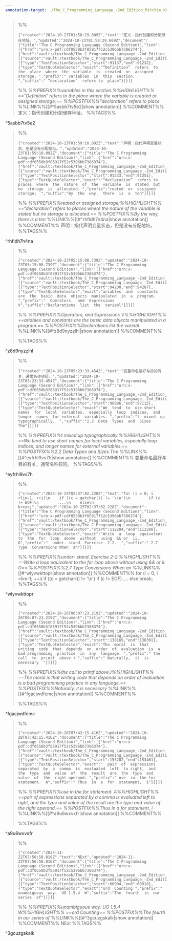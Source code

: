 ```yaml
---
annotation-target: ./The_C_Programming_Language_-2nd_Edition_Ritchie_Kernighan.pdf
---
```





>%%
>```annotation-json
>{"created":"2024-10-23T01:58:29.609Z","text":"定义：指代创建和分配储存地址。","updated":"2024-10-23T01:58:29.609Z","document":{"title":"The C Programming Language (Second Edition)","link":[{"href":"urn:x-pdf:cdf0550b3f85917f52c5396bb7386374"},{"href":"vault:/textbook/The_C_Programming_Language_-2nd_Edition_Ritchie_Kernighan.pdf"}],"documentFingerprint":"cdf0550b3f85917f52c5396bb7386374"},"uri":"vault:/textbook/The_C_Programming_Language_-2nd_Edition_Ritchie_Kernighan.pdf","target":[{"source":"vault:/textbook/The_C_Programming_Language_-2nd_Edition_Ritchie_Kernighan.pdf","selector":[{"type":"TextPositionSelector","start":91137,"end":91232},{"type":"TextQuoteSelector","exact":"“Definition”  refers  to the  place  where  the  variable  is  created  or  assigned  storage; ","prefix":" variables  in  this  section.  ","suffix":" “declaration”  refers to  place"}]}]}
>```
>%%
>*%%PREFIX%%variables  in  this  section.%%HIGHLIGHT%% ==“Definition”  refers  to the  place  where  the  variable  is  created  or  assigned  storage;== %%POSTFIX%%“declaration”  refers to  place*
>%%LINK%%[[#^5asbb7tv5e2|show annotation]]
>%%COMMENT%%
>定义：指代创建和分配储存地址。
>%%TAGS%%
>
^5asbb7tv5e2


>%%
>```annotation-json
>{"created":"2024-10-23T01:59:10.092Z","text":"声明：指代声明变量状态，但是没有分配地址。","updated":"2024-10-23T01:59:10.092Z","document":{"title":"The C Programming Language (Second Edition)","link":[{"href":"urn:x-pdf:cdf0550b3f85917f52c5396bb7386374"},{"href":"vault:/textbook/The_C_Programming_Language_-2nd_Edition_Ritchie_Kernighan.pdf"}],"documentFingerprint":"cdf0550b3f85917f52c5396bb7386374"},"uri":"vault:/textbook/The_C_Programming_Language_-2nd_Edition_Ritchie_Kernighan.pdf","target":[{"source":"vault:/textbook/The_C_Programming_Language_-2nd_Edition_Ritchie_Kernighan.pdf","selector":[{"type":"TextPositionSelector","start":91233,"end":91351},{"type":"TextQuoteSelector","exact":"“declaration”  refers to  places  where  the  nature  of  the  variable  is  stated  but  no  storage  is  allocated. ","prefix":"reated  or  assigned  storage;  ","suffix":"By  the  way,  there  is  a  ten"}]}]}
>```
>%%
>*%%PREFIX%%reated  or  assigned  storage;%%HIGHLIGHT%% ==“declaration”  refers to  places  where  the  nature  of  the  variable  is  stated  but  no  storage  is  allocated.== %%POSTFIX%%By  the  way,  there  is  a  ten*
>%%LINK%%[[#^rhfldh7n4na|show annotation]]
>%%COMMENT%%
>声明：指代声明变量状态，但是没有分配地址。
>%%TAGS%%
>
^rhfldh7n4na


>%%
>```annotation-json
>{"created":"2024-10-23T05:15:08.739Z","updated":"2024-10-23T05:15:08.739Z","document":{"title":"The C Programming Language (Second Edition)","link":[{"href":"urn:x-pdf:cdf0550b3f85917f52c5396bb7386374"},{"href":"vault:/textbook/The_C_Programming_Language_-2nd_Edition_Ritchie_Kernighan.pdf"}],"documentFingerprint":"cdf0550b3f85917f52c5396bb7386374"},"uri":"vault:/textbook/The_C_Programming_Language_-2nd_Edition_Ritchie_Kernighan.pdf","target":[{"source":"vault:/textbook/The_C_Programming_Language_-2nd_Edition_Ritchie_Kernighan.pdf","selector":[{"type":"TextPositionSelector","start":94200,"end":94287},{"type":"TextQuoteSelector","exact":"ariables  and  constants  are  the  basic  data  objects  manipulated  in  a  program. ","prefix":"  Operators,  and  Expressions V","suffix":"Declarations  list  the  variabl"}]}]}
>```
>%%
>*%%PREFIX%%Operators,  and  Expressions V%%HIGHLIGHT%% ==ariables  and  constants  are  the  basic  data  objects  manipulated  in  a  program.== %%POSTFIX%%Declarations  list  the  variabl*
>%%LINK%%[[#^z8d9nyzzlhl|show annotation]]
>%%COMMENT%%
>
>%%TAGS%%
>
^z8d9nyzzlhl


>%%
>```annotation-json
>{"created":"2024-10-23T05:23:33.454Z","text":"变量命名最好与目的有关，通常名称较短。","updated":"2024-10-23T05:23:33.454Z","document":{"title":"The C Programming Language (Second Edition)","link":[{"href":"urn:x-pdf:cdf0550b3f85917f52c5396bb7386374"},{"href":"vault:/textbook/The_C_Programming_Language_-2nd_Edition_Ritchie_Kernighan.pdf"}],"documentFingerprint":"cdf0550b3f85917f52c5396bb7386374"},"uri":"vault:/textbook/The_C_Programming_Language_-2nd_Edition_Ritchie_Kernighan.pdf","target":[{"source":"vault:/textbook/The_C_Programming_Language_-2nd_Edition_Ritchie_Kernighan.pdf","selector":[{"type":"TextPositionSelector","start":96986,"end":97115},{"type":"TextQuoteSelector","exact":"We  tend  to  use short  names  for  local  variables,  especially  loop  indices,  and  longer  names  for external  variables. ","prefix":"t  mixed  up  typographically.  ","suffix":"2.2  Data  Types  and  Sizes The"}]}]}
>```
>%%
>*%%PREFIX%%t  mixed  up  typographically.%%HIGHLIGHT%% ==We  tend  to  use short  names  for  local  variables,  especially  loop  indices,  and  longer  names  for external  variables.== %%POSTFIX%%2.2  Data  Types  and  Sizes The*
>%%LINK%%[[#^eyfrhl9vs7h|show annotation]]
>%%COMMENT%%
>变量命名最好与目的有关，通常名称较短。
>%%TAGS%%
>
^eyfrhl9vs7h




>%%
>```annotation-json
>{"created":"2024-10-25T02:37:02.228Z","text":"for (i = 0; i <lim-1; ++i)\n    if ((c = getchar()) != '\\n')\n        if (c != EOF)\n        ....\n    else\n        break;","updated":"2024-10-25T02:37:02.228Z","document":{"title":"The C Programming Language (Second Edition)","link":[{"href":"urn:x-pdf:cdf0550b3f85917f52c5396bb7386374"},{"href":"vault:/textbook/The_C_Programming_Language_-2nd_Edition_Ritchie_Kernighan.pdf"}],"documentFingerprint":"cdf0550b3f85917f52c5396bb7386374"},"uri":"vault:/textbook/The_C_Programming_Language_-2nd_Edition_Ritchie_Kernighan.pdf","target":[{"source":"vault:/textbook/The_C_Programming_Language_-2nd_Edition_Ritchie_Kernighan.pdf","selector":[{"type":"TextPositionSelector","start":112204,"end":112288},{"type":"TextQuoteSelector","exact":"Write  a  loop  equivalent  to  the  for  loop  above  without  using  && or  ii.  O","prefix":"  under- stand. Exercise  2-2.  ","suffix":" 2.7  Type  Conversions When  an"}]}]}
>```
>%%
>*%%PREFIX%%under- stand. Exercise  2-2.%%HIGHLIGHT%% ==Write  a  loop  equivalent  to  the  for  loop  above  without  using  && or  ii.  O== %%POSTFIX%%2.7  Type  Conversions When  an*
>%%LINK%%[[#^wlyvwkttopr|show annotation]]
>%%COMMENT%%
>for (i = 0; i <lim-1; ++i)
>    if ((c = getchar()) != '\n')
>        if (c != EOF)
>        ....
>    else
>        break;
>%%TAGS%%
>
^wlyvwkttopr





>%%
>```annotation-json
>{"created":"2024-10-26T06:07:23.219Z","updated":"2024-10-26T06:07:23.219Z","document":{"title":"The C Programming Language (Second Edition)","link":[{"href":"urn:x-pdf:cdf0550b3f85917f52c5396bb7386374"},{"href":"vault:/textbook/The_C_Programming_Language_-2nd_Edition_Ritchie_Kernighan.pdf"}],"documentFingerprint":"cdf0550b3f85917f52c5396bb7386374"},"uri":"vault:/textbook/The_C_Programming_Language_-2nd_Edition_Ritchie_Kernighan.pdf","target":[{"source":"vault:/textbook/The_C_Programming_Language_-2nd_Edition_Ritchie_Kernighan.pdf","selector":[{"type":"TextPositionSelector","start":138169,"end":138301},{"type":"TextQuoteSelector","exact":"The  moral  is  that  writing  code  that  depends  on  order  of  evaluation  is  a  bad programming  practice  in  any  language. ","prefix":" the  call  to  printf  above.) ","suffix":" Naturally,  it  is  necessary  "}]}]}
>```
>%%
>*%%PREFIX%%the  call  to  printf  above.)%%HIGHLIGHT%% ==The  moral  is  that  writing  code  that  depends  on  order  of  evaluation  is  a  bad programming  practice  in  any  language.== %%POSTFIX%%Naturally,  it  is  necessary*
>%%LINK%%[[#^fgacjwdfemc|show annotation]]
>%%COMMENT%%
>
>%%TAGS%%
>
^fgacjwdfemc


>%%
>```annotation-json
>{"created":"2024-10-28T07:42:15.416Z","updated":"2024-10-28T07:42:15.416Z","document":{"title":"The C Programming Language (Second Edition)","link":[{"href":"urn:x-pdf:cdf0550b3f85917f52c5396bb7386374"},{"href":"vault:/textbook/The_C_Programming_Language_-2nd_Edition_Ritchie_Kernighan.pdf"}],"documentFingerprint":"cdf0550b3f85917f52c5396bb7386374"},"uri":"vault:/textbook/The_C_Programming_Language_-2nd_Edition_Ritchie_Kernighan.pdf","target":[{"source":"vault:/textbook/The_C_Programming_Language_-2nd_Edition_Ritchie_Kernighan.pdf","selector":[{"type":"TextPositionSelector","start":153282,"end":153461},{"type":"TextQuoteSelector","exact":"  pair  of  expressions  separated  by  a  comma  is  evaluated  left  to right,  and  the  type  and  value  of  the  result  are  the  type  and  value  of  the  right operand. ","prefix":" use  in  the for  statement.  A","suffix":" Thus  in  a  for  statement,  i"}]}]}
>```
>%%
>*%%PREFIX%%use  in  the for  statement.  A%%HIGHLIGHT%% ==pair  of  expressions  separated  by  a  comma  is  evaluated  left  to right,  and  the  type  and  value  of  the  result  are  the  type  and  value  of  the  right operand.== %%POSTFIX%%Thus  in  a  for  statement,  i*
>%%LINK%%[[#^a9u6wxvxfr|show annotation]]
>%%COMMENT%%
>
>%%TAGS%%
>
^a9u6wxvxfr













>%%
>```annotation-json
>{"created":"2024-11-22T07:50:58.816Z","text":"NExt","updated":"2024-11-22T07:50:58.816Z","document":{"title":"The C Programming Language (Second Edition)","link":[{"href":"urn:x-pdf:cdf0550b3f85917f52c5396bb7386374"},{"href":"vault:/textbook/The_C_Programming_Language_-2nd_Edition_Ritchie_Kernighan.pdf"}],"documentFingerprint":"cdf0550b3f85917f52c5396bb7386374"},"uri":"vault:/textbook/The_C_Programming_Language_-2nd_Edition_Ritchie_Kernighan.pdf","target":[{"source":"vault:/textbook/The_C_Programming_Language_-2nd_Edition_Ritchie_Kernighan.pdf","selector":[{"type":"TextPositionSelector","start":60904,"end":60918},{"type":"TextQuoteSelector","exact":"ord  Counting ","prefix":"  unambiguous  way.  UO 1.5.4  W","suffix":"The  fourth  in  our  series  of"}]}]}
>```
>%%
>*%%PREFIX%%unambiguous  way.  UO 1.5.4  W%%HIGHLIGHT%% ==ord  Counting== %%POSTFIX%%The  fourth  in  our  series  of*
>%%LINK%%[[#^3gcuzgskalk|show annotation]]
>%%COMMENT%%
>NExt
>%%TAGS%%
>
^3gcuzgskalk
